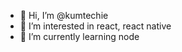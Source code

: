 - 👋 Hi, I’m @kumtechie
- 👀 I’m interested in react, react native
- 🌱 I’m currently learning node

<!---
kumtechie/kumtechie is a ✨ special ✨ repository because its `README.md` (this file) appears on your GitHub profile.
You can click the Preview link to take a look at your changes.
--->
